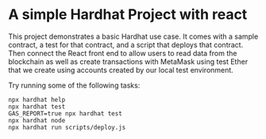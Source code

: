 # A simple Hardhat Project with react

This project demonstrates a basic Hardhat use case. It comes with a sample contract, a test for that contract, and a script that deploys that contract.
Then connect the React front end to allow users to read data from the blockchain as well as create transactions with MetaMask using test Ether that we create using accounts created by our local test environment.

Try running some of the following tasks:

```shell
npx hardhat help
npx hardhat test
GAS_REPORT=true npx hardhat test
npx hardhat node
npx hardhat run scripts/deploy.js
```
